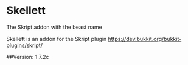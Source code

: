 # Skellett
The Skript addon with the beast name

Skellett is an addon for the Skript plugin https://dev.bukkit.org/bukkit-plugins/skript/

##Version: 1.7.2c
